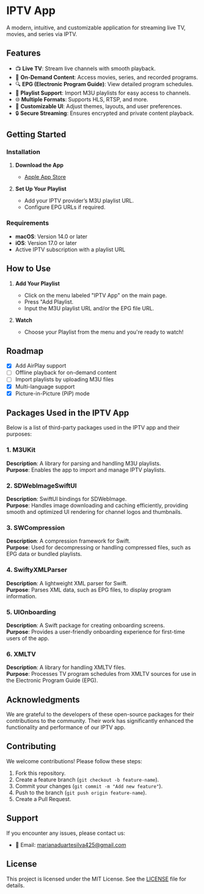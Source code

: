 # **IPTV App**  
A modern, intuitive, and customizable application for streaming live TV, movies, and series via IPTV.  

## **Features**  
- 📺 **Live TV**: Stream live channels with smooth playback.  
- 🎥 **On-Demand Content**: Access movies, series, and recorded programs.  
- 🔍 **EPG (Electronic Program Guide)**: View detailed program schedules.  
- 💾 **Playlist Support**: Import M3U playlists for easy access to channels.  
- 🌐 **Multiple Formats**: Supports HLS, RTSP, and more.  
- 🎨 **Customizable UI**: Adjust themes, layouts, and user preferences.  
- 🔒 **Secure Streaming**: Ensures encrypted and private content playback.  

## **Getting Started**  

### **Installation**  
1. **Download the App**  
   - [Apple App Store](https://apps.apple.com/lu/app/iptv-app/id6480924954)

2. **Set Up Your Playlist**  
   - Add your IPTV provider’s M3U playlist URL.  
   - Configure EPG URLs if required.  

### **Requirements**  
- **macOS**: Version 14.0 or later
- **iOS**: Version 17.0 or later
- Active IPTV subscription with a playlist URL

## **How to Use**
1. **Add Your Playlist**
   - Click on the menu labeled "IPTV App" on the main page.
   - Press "Add Playlist.
   - Input the M3U playlist URL and/or the EPG file URL.
  
2. **Watch**
   - Choose your Playlist from the menu and you're ready to watch!

## **Roadmap**  
- [x] Add AirPlay support
- [ ] Offline playback for on-demand content
- [ ] Import playlists by uploading M3U files
- [x] Multi-language support
- [x] Picture-in-Picture (PiP) mode

## **Packages Used in the IPTV App**

Below is a list of third-party packages used in the IPTV app and their purposes:

### **1. M3UKit**  
**Description**: A library for parsing and handling M3U playlists.  
**Purpose**: Enables the app to import and manage IPTV playlists.  

### **2. SDWebImageSwiftUI**  
**Description**: SwiftUI bindings for SDWebImage.  
**Purpose**: Handles image downloading and caching efficiently, providing smooth and optimized UI rendering for channel logos and thumbnails.  

### **3. SWCompression**  
**Description**: A compression framework for Swift.  
**Purpose**: Used for decompressing or handling compressed files, such as EPG data or bundled playlists.  

### **4. SwiftyXMLParser**  
**Description**: A lightweight XML parser for Swift.  
**Purpose**: Parses XML data, such as EPG files, to display program information.  

### **5. UIOnboarding**  
**Description**: A Swift package for creating onboarding screens.  
**Purpose**: Provides a user-friendly onboarding experience for first-time users of the app.  

### **6. XMLTV**  
**Description**: A library for handling XMLTV files.  
**Purpose**: Processes TV program schedules from XMLTV sources for use in the Electronic Program Guide (EPG).  

## **Acknowledgments**
We are grateful to the developers of these open-source packages for their contributions to the community. Their work has significantly enhanced the functionality and performance of our IPTV app.

## **Contributing**  
We welcome contributions! Please follow these steps:
1. Fork this repository.
2. Create a feature branch (`git checkout -b feature-name`).
3. Commit your changes (`git commit -m "Add new feature"`).
4. Push to the branch (`git push origin feature-name`).
5. Create a Pull Request.

## **Support**
If you encounter any issues, please contact us:
- 📧 Email: [marianaduartesilva425@gmail.com](mailto:marianaduartesilva425@gmail.com)

## **License**  
This project is licensed under the MIT License. See the [LICENSE](LICENSE) file for details.
